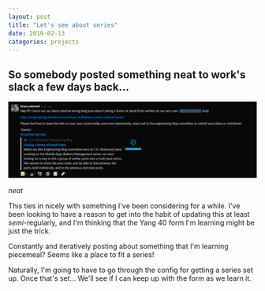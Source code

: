 ```yaml
---
layout: post
title: "Let's see about series"
date: 2019-02-13
categories: projects
---
```


## So somebody posted something neat to work's slack a few days back...

![The post in question](/assets/images/series.png)

_neat_

This ties in nicely with something I've been considering for a while. I've been looking to have a reason to get into the habit of updating this at least _semi_-regularly, and I'm thinking that the Yang 40 form I'm learning might be just the trick.  

Constantly and iteratively posting about something that I'm learning piecemeal? Seems like a place to fit a series!

Naturally, I'm going to have to go through the config for getting a series set up. Once that's set... We'll see if I can keep up with the form as we learn it.